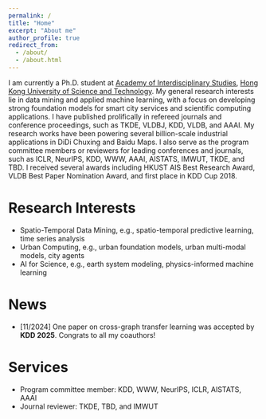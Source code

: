 ```yaml
---
permalink: /
title: "Home"
excerpt: "About me"
author_profile: true
redirect_from:
  - /about/
  - /about.html
---
```


I am currently a Ph.D. student at [Academy of Interdisciplinary Studies](https://ais.hkust.edu.hk/), [Hong Kong University of Science and Technology](https://hkust.edu.hk/). My general research interests lie in data mining and applied machine learning, with a focus on developing strong foundation models for smart city services and scientific computing applications. I have published prolifically in refereed journals and conference proceedings, such as TKDE, VLDBJ, KDD, VLDB, and AAAI. My research works have been powering several billion-scale industrial applications in DiDi Chuxing and Baidu Maps. I also serve as the program committee members or reviewers for leading conferences and journals, such as ICLR, NeurIPS, KDD, WWW, AAAI, AISTATS, IMWUT, TKDE, and TBD. I received several awards including HKUST AIS Best Research Award, VLDB Best Paper Nomination Award, and first place in KDD Cup 2018.

# Research Interests
* Spatio-Temporal Data Mining, e.g., spatio-temporal predictive learning, time series analysis
* Urban Computing, e.g., urban foundation models, urban multi-modal models, city agents
* AI for Science, e.g., earth system modeling, physics-informed machine learning

# News

- \[11/2024\] One paper on cross-graph transfer learning was accepted by **KDD 2025**. Congrats to all my coauthors!

# Services
* Program committee member: KDD, WWW, NeurIPS, ICLR, AISTATS, AAAI
* Journal reviewer: TKDE, TBD, and IMWUT
